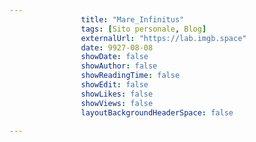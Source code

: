 ---
                title: "Mare_Infinitus"
                tags: [Sito personale, Blog]
                externalUrl: "https://lab.imgb.space"
                date: 9927-08-08
                showDate: false
                showAuthor: false
                showReadingTime: false
                showEdit: false
                showLikes: false
                showViews: false
                layoutBackgroundHeaderSpace: false
                ---

